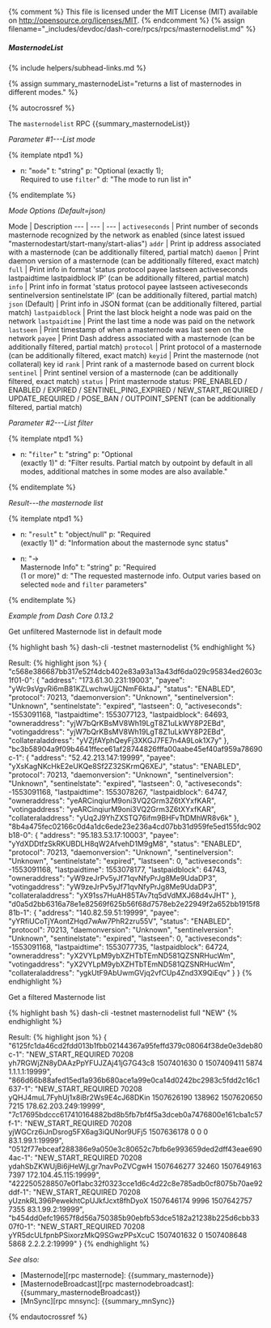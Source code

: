 {% comment %}
This file is licensed under the MIT License (MIT) available on
http://opensource.org/licenses/MIT.
{% endcomment %}
{% assign filename="_includes/devdoc/dash-core/rpcs/rpcs/masternodelist.md" %}

##### MasternodeList
{% include helpers/subhead-links.md %}

<!-- __ -->

{% assign summary_masternodeList="returns a list of masternodes in different modes." %}

{% autocrossref %}

The `masternodelist` RPC {{summary_masternodeList}}

*Parameter #1---List mode*

{% itemplate ntpd1 %}
- n: "`mode`"
  t: "string"
  p: "Optional (exactly 1);<br>Required to use `filter`"
  d: "The mode to run list in"

{% enditemplate %}

*Mode Options (Default=json)*

Mode | Description
--- | --- | --- |
`activeseconds` | Print number of seconds masternode recognized by the network as enabled (since latest issued \"masternodestart/start-many/start-alias\")
`addr` | Print ip address associated with a masternode (can be additionally filtered, partial match)
`daemon` | Print daemon version of a masternode (can be additionally filtered, exact match)
`full` | Print info in format 'status protocol payee lastseen activeseconds lastpaidtime lastpaidblock IP' (can be additionally filtered, partial match)
`info` | Print info in format 'status protocol payee lastseen activeseconds sentinelversion sentinelstate IP' (can be additionally filtered, partial match)
`json` (Default) | Print info in JSON format (can be additionally filtered, partial match)
`lastpaidblock` | Print the last block height a node was paid on the network
`lastpaidtime` | Print the last time a node was paid on the network
`lastseen` | Print timestamp of when a masternode was last seen on the network
`payee` | Print Dash address associated with a masternode (can be additionally filtered, partial match)
`protocol` | Print protocol of a masternode (can be additionally filtered, exact match)
`keyid` | Print the masternode (not collateral) key id
`rank` | Print rank of a masternode based on current block
`sentinel` | Print sentinel version of a masternode (can be additionally filtered, exact match)
`status` | Print masternode status: PRE_ENABLED / ENABLED / EXPIRED / SENTINEL_PING_EXPIRED / NEW_START_REQUIRED / UPDATE_REQUIRED / POSE_BAN / OUTPOINT_SPENT (can be additionally filtered, partial match)

*Parameter #2---List filter*

{% itemplate ntpd1 %}
- n: "`filter`"
  t: "string"
  p: "Optional<br>(exactly 1)"
  d: "Filter results. Partial match by outpoint by default in all modes, additional matches in some modes are also available."

{% enditemplate %}

*Result---the masternode list*

{% itemplate ntpd1 %}
- n: "`result`"
  t: "object/null"
  p: "Required<br>(exactly 1)"
  d: "Information about the masternode sync status"

- n: "→<br>Masternode Info"
  t: "string"
  p: "Required<br>(1 or more)"
  d: "The requested masternode info. Output varies based on selected `mode` and `filter` parameters"

{% enditemplate %}

*Example from Dash Core 0.13.2*

Get unfiltered Masternode list in default mode

{% highlight bash %}
dash-cli -testnet masternodelist
{% endhighlight %}

Result:
{% highlight json %}
{
  "c568e386687bb317e52f4dcb402e83a93a13a43df6da029c95834ed2603c1f01-0": {
    "address": "173.61.30.231:19003",
    "payee": "yWc9sVgvRi6mB81KZLwchwUjjCNmF6ktaJ",
    "status": "ENABLED",
    "protocol": 70213,
    "daemonversion": "Unknown",
    "sentinelversion": "Unknown",
    "sentinelstate": "expired",
    "lastseen": 0,
    "activeseconds": -1553091168,
    "lastpaidtime": 1553077123,
    "lastpaidblock": 64693,
    "owneraddress": "yjW7bQrKBsMV8Wh19LgT8Z1uLkWY8P2EBd",
    "votingaddress": "yjW7bQrKBsMV8Wh19LgT8Z1uLkWY8P2EBd",
    "collateraladdress": "yVZjfAYphQeyFj3XKGJ7FE7n4A9Lok1X7y"
  },
  "bc3b58904a9f09b4641ffece61af28744826fffa00aabe45ef40af959a78690c-1": {
    "address": "52.42.213.147:19999",
    "payee": "yXsKagNKcHkE2eUKQe8Sf2Z32SKrmQ6XEJ",
    "status": "ENABLED",
    "protocol": 70213,
    "daemonversion": "Unknown",
    "sentinelversion": "Unknown",
    "sentinelstate": "expired",
    "lastseen": 0,
    "activeseconds": -1553091168,
    "lastpaidtime": 1553078267,
    "lastpaidblock": 64747,
    "owneraddress": "yeARCinqiurM9oni3VQ2Grm3Z6tXYxfKAR",
    "votingaddress": "yeARCinqiurM9oni3VQ2Grm3Z6tXYxfKAR",
    "collateraladdress": "yUq2J9YhZXSTQ76ifm9BHFvTtDMhWR8v6k"
  },
  "8b4a475fec02166c0d4a1dc6ede23e236a4cd07bb31d959fe5ed155fdc902b18-0": {
    "address": "95.183.53.17:10003",
    "payee": "yYdXDDtfzSkRKUBDLH8qW2AfvehD1M9gM8",
    "status": "ENABLED",
    "protocol": 70213,
    "daemonversion": "Unknown",
    "sentinelversion": "Unknown",
    "sentinelstate": "expired",
    "lastseen": 0,
    "activeseconds": -1553091168,
    "lastpaidtime": 1553078177,
    "lastpaidblock": 64743,
    "owneraddress": "yW9zeJrPv5yJf71qvNfyPrJg8Me9UdaDP3",
    "votingaddress": "yW9zeJrPv5yJf71qvNfyPrJg8Me9UdaDP3",
    "collateraladdress": "yX91ss7HuAH85TAv7tq5dVdMXJ68d4vJHT"
  },
  "d0a5d2bb6316a78e1e82569f625b56f68d7578eb2e22949f2a652bb1915f881b-1": {
    "address": "140.82.59.51:19999",
    "payee": "yYRfiUCoTjYAontZHqd7wAw7PhR2zru55V",
    "status": "ENABLED",
    "protocol": 70213,
    "daemonversion": "Unknown",
    "sentinelversion": "Unknown",
    "sentinelstate": "expired",
    "lastseen": 0,
    "activeseconds": -1553091168,
    "lastpaidtime": 1553077735,
    "lastpaidblock": 64724,
    "owneraddress": "yX2VYLpM9ybXZHTbTEmND581QZSNRHucWm",
    "votingaddress": "yX2VYLpM9ybXZHTbTEmND581QZSNRHucWm",
    "collateraladdress": "ygkUtF9AbUwmGVjq2vfCUp4Znd3X9QiEqv"
  }
}
{% endhighlight %}

Get a filtered Masternode list

{% highlight bash %}
dash-cli -testnet masternodelist full "NEW"
{% endhighlight %}

Result:
{% highlight json %}
{
  "6125fc1da46cd2fdd013b1fbb02144367a95feffd379c08064f38de0e3deb80c-1": "NEW_START_REQUIRED 70208 yh7RGWjZN8yDAAzPpYFUJZAj41jG7G43c8 1507401630        0 1507409411   5874 1.1.1.1:19999",
  "866d66b88afed15ed1a936b680ace1a99e0ca14d0242bc2983c5fdd2c16c1637-1": "NEW_START_REQUIRED 70208 yQHJ4muL7FyhUj1x8iBr2Ws9E4cJ68DKin 1507626190   138962 1507620650   7215 178.62.203.249:19999",
  "7c17695bdccc617410164882bd8b5fb7bf4f5a3dceb0a7476800e161cba1c57f-1": "NEW_START_REQUIRED 70208 yjWGCrz6iJnDsrog5FX6ag3iQUNor9UFj5 1507636178        0          0      0 83.1.99.1:19999",
  "0512f77ebceaf288386e9a050e3c80652c7bfb6e993659ded2dff43eae6904ac-1": "NEW_START_REQUIRED 70208 ydahSbZKWUjBi6jHeWjLgr7navPoZVCgwH 1507646277    32460 1507649163   7397 172.104.45.115:19999",
  "4222505288507e0f1abc32f0323cce1d6c4d22c8e785adb0cf8075b70ae92ddf-1": "NEW_START_REQUIRED 70208 yUznkRL396PewekhtCpUJkfJcxt8fhDyoX 1507646174     9996 1507642757   7355 83.1.99.2:19999",
  "b454dd0efc19657f8d56a750385b90ebfb53dce5182a21238b225d6cbb3307f0-1": "NEW_START_REQUIRED 70208 yYR5dcULfpnbPSixorzMkQ9SGwzPPsXcuC 1507401632        0 1507408648   5868 2.2.2.2:19999"
}
{% endhighlight %}

*See also:*

* [Masternode][rpc masternode]: {{summary_masternode}}
* [MasternodeBroadcast][rpc masternodebroadcast]: {{summary_masternodeBroadcast}}
* [MnSync][rpc mnsync]: {{summary_mnSync}}

{% endautocrossref %}
